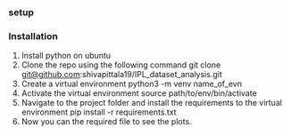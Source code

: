 ### setup

### Installation
1. Install python on ubuntu
2. Clone the repo using the following command
    git clone git@github.com:shivapittala19/IPL_dataset_analysis.git
3. Create a virtual environment 
    python3 -m venv name_of_evn 
4. Activate the virtual environment
    source path/to/env/bin/activate
5. Navigate to the project folder and install the requirements to the virtual environment
    pip install -r requirements.txt
6. Now you can the required file to see the plots.
